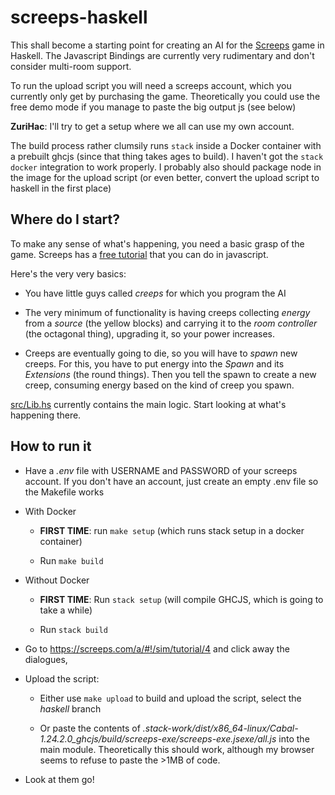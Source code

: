 # screeps-haskell

This shall become a starting point for creating an AI for the [Screeps](https://screeps.com/) game in Haskell. The Javascript Bindings are currently very rudimentary and don't consider multi-room support.

To run the upload script you will need a screeps account, which you currently only get by purchasing the game. Theoretically you could use the free demo mode if you manage to paste the big output js (see below)

**ZuriHac**: I'll try to get a setup where we all can use my own account.

The build process rather clumsily runs `stack` inside a Docker container with a prebuilt ghcjs (since that thing takes ages to build). I haven't got the `stack docker` integration to work properly. I probably also should package node in the image for the upload script (or even better, convert the upload script to haskell in the first place)

## Where do I start?

To make any sense of what's happening, you need a basic grasp of the game. Screeps has a [free tutorial](https://screeps.com/ptr/#!/sim/tutorial) that you can do in javascript.

Here's the very very basics:

* You have little guys called *creeps* for which you program the AI

* The very minimum of functionality is having creeps collecting *energy* from a *source* (the yellow blocks) and carrying it to the *room controller* (the octagonal thing), upgrading it, so your power increases.

* Creeps are eventually going to die, so you will have to *spawn* new creeps. For this, you have to put energy into the *Spawn* and its *Extensions* (the round things). Then you tell the spawn to create a new creep, consuming energy based on the kind of creep you spawn.


[src/Lib.hs](https://github.com/tourn/screeps-haskell/blob/master/src/Lib.hs) currently contains the main logic. Start looking at what's happening there.

## How to run it

* Have a *.env* file with USERNAME and PASSWORD of your screeps account. If you don't have an account, just create an empty .env file so the Makefile works

* With Docker

  * **FIRST TIME**: run `make setup` (which runs stack setup in a docker container)

  * Run `make build`
  
* Without Docker

  * **FIRST TIME**: Run `stack setup` (will compile GHCJS, which is going to take a while)
  
  * Run `stack build`


* Go to https://screeps.com/a/#!/sim/tutorial/4 and click away the dialogues,

* Upload the script: 

  * Either use `make upload` to build and upload the script, select the *haskell* branch
  
  * Or paste the contents of *.stack-work/dist/x86_64-linux/Cabal-1.24.2.0_ghcjs/build/screeps-exe/screeps-exe.jsexe/all.js* into the main module. Theoretically this should work, although my browser seems to refuse to paste the >1MB of code.

* Look at them go!


